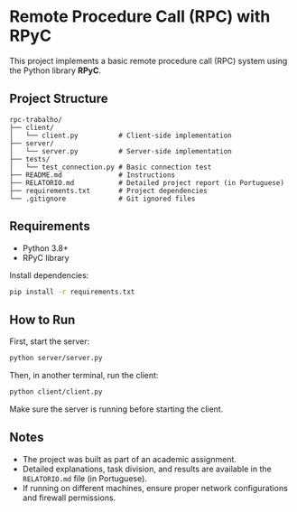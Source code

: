 # Remote Procedure Call (RPC) with RPyC

This project implements a basic remote procedure call (RPC) system using the Python library **RPyC**.

## Project Structure

```
rpc-trabalho/
├── client/
│   └── client.py          # Client-side implementation
├── server/
│   └── server.py          # Server-side implementation
├── tests/
│   └── test_connection.py # Basic connection test
├── README.md              # Instructions
├── RELATORIO.md           # Detailed project report (in Portuguese)
├── requirements.txt       # Project dependencies
└── .gitignore             # Git ignored files
```

## Requirements

- Python 3.8+
- RPyC library

Install dependencies:

```bash
pip install -r requirements.txt
```

## How to Run

First, start the server:

```bash
python server/server.py
```

Then, in another terminal, run the client:

```bash
python client/client.py
```

Make sure the server is running before starting the client.

## Notes

- The project was built as part of an academic assignment.
- Detailed explanations, task division, and results are available in the `RELATORIO.md` file (in Portuguese).
- If running on different machines, ensure proper network configurations and firewall permissions.
```

